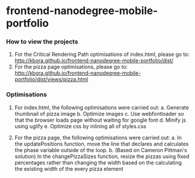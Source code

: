 frontend-nanodegree-mobile-portfolio
====================================

### How to view the projects

1. For the Critical Rendering Path optimisations of index.html, please go to: http://kbora.github.io/frontend-nanodegree-mobile-portfolio/dist/ 
2. For the pizza page optimisations, please go to: http://kbora.github.io/frontend-nanodegree-mobile-portfolio/dist/views/pizza.html

### Optimisations
1. For index.html, the following optimisations were carried out:
  a. Generate thumbnail of pizza image 
  b. Optimize images
  c. Use webfontloader so that the browser loads page without waiting for google font 
  d. Minify js using uglify
  e. Optimize css by inlining all of styles.css

3. For the pizza page, the following optimisations were carried out:
  a. In the updatePositions function, move the line that declares and calculates the phase variable outside of the loop.
  b. (Based on Cameron Pittman's solution) In the changePizzaSizes function, resize the pizzas using fixed percentages rather than changing the width based on the calculating the existing width of the every pizza element